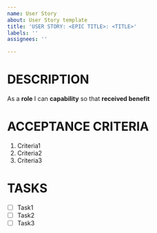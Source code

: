 ```yaml
---
name: User Story
about: User Story template
title: 'USER STORY: <EPIC TITLE>: <TITLE>'
labels: ''
assignees: ''

---
```


# DESCRIPTION
As a **role** I can **capability** so that **received benefit**

# ACCEPTANCE CRITERIA
1. Criteria1
2. Criteria2
3. Criteria3

# TASKS
- [ ] Task1
- [ ] Task2
- [ ] Task3
